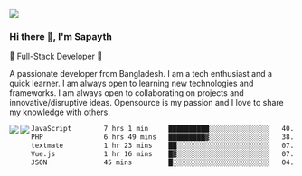 <!-- **sapayth/sapayth** is a ✨ _special_ ✨ repository because its `README.md` (this file) appears on your GitHub profile.

Here are some ideas to get you started:

- 🔭 I’m currently working on ...
- 🌱 I’m currently learning ...
- 👯 I’m looking to collaborate on ...
- 🤔 I’m looking for help with ...
- 💬 Ask me about ...
- 📫 How to reach me: ...
- 😄 Pronouns: ...
- ⚡ Fun fact: ...
-->
![](https://user-images.githubusercontent.com/74038190/226190894-18e959ba-d458-4a94-ac44-790190f2a947.gif)
### Hi there 👋, I'm Sapayth

🚀 Full-Stack Developer 🚀

A passionate developer from Bangladesh. I am a tech enthusiast and a quick learner. I am always open to learning new technologies and frameworks. I am always open to collaborating on projects and innovative/disruptive ideas. Opensource is my passion and I love to share my knowledge with others.

<div>
<a href="https://github.com/sapayth/github-readme-stats">
  <img align="left" src="https://github-readme-stats.vercel.app/api?username=sapayth&show_icons=true&count_private=true" />
</a>
<a href="https://github.com/sapayth/github-readme-stats">
  <img align="left" src="https://github-readme-stats.vercel.app/api/top-langs/?username=sapayth" />
</a>
</div>
<!--START_SECTION:waka-->

```txt
JavaScript        7 hrs 1 min     ██████████░░░░░░░░░░░░░░░   40.03 %
PHP               6 hrs 49 mins   █████████▓░░░░░░░░░░░░░░░   38.87 %
textmate          1 hr 23 mins    ██░░░░░░░░░░░░░░░░░░░░░░░   07.88 %
Vue.js            1 hr 16 mins    █▓░░░░░░░░░░░░░░░░░░░░░░░   07.22 %
JSON              45 mins         █░░░░░░░░░░░░░░░░░░░░░░░░   04.33 %
```

<!--END_SECTION:waka-->
